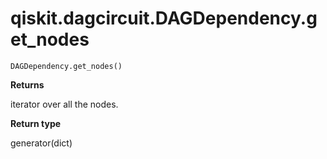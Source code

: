 # qiskit.dagcircuit.DAGDependency.get\_nodes

`DAGDependency.get_nodes()`

**Returns**

iterator over all the nodes.

**Return type**

generator(dict)
